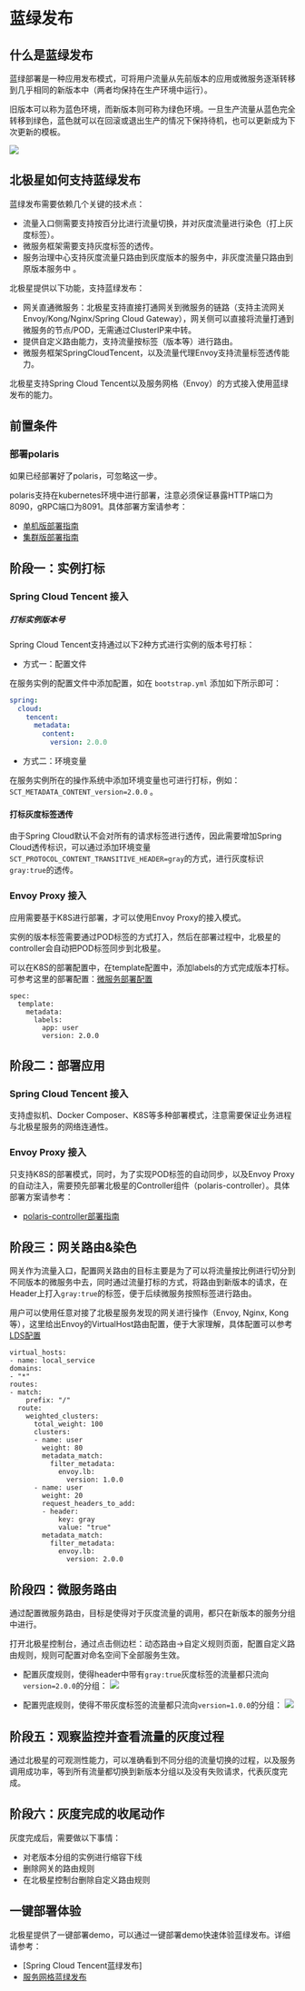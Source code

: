 # 蓝绿发布

## 什么是蓝绿发布

蓝绿部署是一种应用发布模式，可将用户流量从先前版本的应用或微服务逐渐转移到几乎相同的新版本中（两者均保持在生产环境中运行）。

旧版本可以称为蓝色环境，而新版本则可称为绿色环境。一旦生产流量从蓝色完全转移到绿色，蓝色就可以在回滚或退出生产的情况下保持待机，也可以更新成为下次更新的模板。

![](图片/蓝绿发布/示意图.png)

## 北极星如何支持蓝绿发布

蓝绿发布需要依赖几个关键的技术点：

- 流量入口侧需要支持按百分比进行流量切换，并对灰度流量进行染色（打上灰度标签）。
- 微服务框架需要支持灰度标签的透传。
- 服务治理中心支持灰度流量只路由到灰度版本的服务中，非灰度流量只路由到原版本服务中 。

北极星提供以下功能，支持蓝绿发布：

- 网关直通微服务：北极星支持直接打通网关到微服务的链路（支持主流网关Envoy/Kong/Nginx/Spring Cloud Gateway），网关侧可以直接将流量打通到微服务的节点/POD，无需通过ClusterIP来中转。
- 提供自定义路由能力，支持流量按标签（版本等）进行路由。
- 微服务框架SpringCloudTencent，以及流量代理Envoy支持流量标签透传能力。

北极星支持Spring Cloud Tencent以及服务网格（Envoy）的方式接入使用蓝绿发布的能力。

## 前置条件

### 部署polaris

如果已经部署好了polaris，可忽略这一步。

polaris支持在kubernetes环境中进行部署，注意必须保证暴露HTTP端口为8090，gRPC端口为8091。具体部署方案请参考：

- [单机版部署指南](https://polarismesh.cn/zh/doc/%E5%BF%AB%E9%80%9F%E5%85%A5%E9%97%A8/%E5%AE%89%E8%A3%85%E6%9C%8D%E5%8A%A1%E7%AB%AF/%E5%AE%89%E8%A3%85%E5%8D%95%E6%9C%BA%E7%89%88.html#kubernetes-%E5%AE%89%E8%A3%85)
- [集群版部署指南](https://polarismesh.cn/zh/doc/%E5%BF%AB%E9%80%9F%E5%85%A5%E9%97%A8/%E5%AE%89%E8%A3%85%E6%9C%8D%E5%8A%A1%E7%AB%AF/%E5%AE%89%E8%A3%85%E9%9B%86%E7%BE%A4%E7%89%88.html#%E9%83%A8%E7%BD%B2%E5%9C%A8kubernetes)

## 阶段一：实例打标

### Spring Cloud Tencent 接入

##### 打标实例版本号

Spring Cloud Tencent支持通过以下2种方式进行实例的版本号打标：

- 方式一：配置文件

在服务实例的配置文件中添加配置，如在 `bootstrap.yml` 添加如下所示即可：

```yml
spring:
  cloud:
    tencent:
      metadata:
        content:
          version: 2.0.0
```

- 方式二：环境变量

在服务实例所在的操作系统中添加环境变量也可进行打标，例如：`SCT_METADATA_CONTENT_version=2.0.0` 。

#### 打标灰度标签透传

由于Spring Cloud默认不会对所有的请求标签进行透传，因此需要增加Spring Cloud透传标识，可以通过添加环境变量```SCT_PROTOCOL_CONTENT_TRANSITIVE_HEADER=gray```的方式，进行灰度标识```gray:true```的透传。

### Envoy Proxy 接入

应用需要基于K8S进行部署，才可以使用Envoy Proxy的接入模式。

实例的版本标签需要通过POD标签的方式打入，然后在部署过程中，北极星的controller会自动把POD标签同步到北极星。

可以在K8S的部署配置中，在template配置中，添加labels的方式完成版本打标。可参考这里的部署配置：[微服务部署配置](https://github.com/polarismesh/examples/blob/main/servicemesh/gray-releasing/blue-green-releasing/k8s/05-microservices.yaml)

```
spec:
  template:
    metadata:
      labels:
        app: user
        version: 2.0.0
```

## 阶段二：部署应用

### Spring Cloud Tencent 接入

支持虚拟机、Docker Composer、K8S等多种部署模式，注意需要保证业务进程与北极星服务的网络连通性。

### Envoy Proxy 接入

只支持K8S的部署模式，同时，为了实现POD标签的自动同步，以及Envoy Proxy的自动注入，需要预先部署北极星的Controller组件（polaris-controller）。具体部署方案请参考：

- [polaris-controller部署指南](https://polarismesh.cn/zh/doc/%E5%BF%AB%E9%80%9F%E5%85%A5%E9%97%A8/%E5%AE%89%E8%A3%85%E6%9C%8D%E5%8A%A1%E7%AB%AF/%E5%AE%89%E8%A3%85%E5%8C%97%E6%9E%81%E6%98%9Fcontroller.html#%E5%8C%97%E6%9E%81%E6%98%9Fcontroller%E5%AE%89%E8%A3%85)

## 阶段三：网关路由&染色

网关作为流量入口，配置网关路由的目标主要是为了可以将流量按比例进行切分到不同版本的微服务中去，同时通过流量打标的方式，将路由到新版本的请求，在Header上打入```gray:true```的标签，便于后续微服务按照标签进行路由。

用户可以使用任意对接了北极星服务发现的网关进行操作（Envoy, Nginx, Kong等），这里给出Envoy的VirtualHost路由配置，便于大家理解，具体配置可以参考[LDS配置](https://github.com/polarismesh/examples/blob/main/servicemesh/gray-releasing/blue-green-releasing/k8s/04-envoy-lds-config.yaml)

```
virtual_hosts:
- name: local_service
domains:
- "*"
routes:              
- match:
	prefix: "/"
  route:
	weighted_clusters:
	  total_weight: 100
	  clusters:
	  - name: user
		weight: 80
		metadata_match:
		  filter_metadata:
			envoy.lb:
			  version: 1.0.0
	  - name: user
		weight: 20
		request_headers_to_add:
		- header:
			key: gray
			value: "true"
		metadata_match:
		  filter_metadata:
			envoy.lb:
			  version: 2.0.0   
```

## 阶段四：微服务路由

通过配置微服务路由，目标是使得对于灰度流量的调用，都只在新版本的服务分组中进行。

打开北极星控制台，通过点击侧边栏：动态路由->自定义规则页面，配置自定义路由规则，规则可配置对命名空间下全部服务生效。

- 配置灰度规则，使得header中带有```gray:true```灰度标签的流量都只流向```version=2.0.0```的分组：
![](图片/蓝绿发布/灰度规则配置.png)

- 配置兜底规则，使得不带灰度标签的流量都只流向```version=1.0.0```的分组：
![](图片/蓝绿发布/兜底规则配置.png)

## 阶段五：观察监控并查看流量的灰度过程

通过北极星的可观测性能力，可以准确看到不同分组的流量切换的过程，以及服务调用成功率，等到所有流量都切换到新版本分组以及没有失败请求，代表灰度完成。

## 阶段六：灰度完成的收尾动作

灰度完成后，需要做以下事情：

- 对老版本分组的实例进行缩容下线
- 删除网关的路由规则
- 在北极星控制台删除自定义路由规则

## 一键部署体验

北极星提供了一键部署demo，可以通过一键部署demo快速体验蓝绿发布。详细请参考：

- [Spring Cloud Tencent蓝绿发布]
- [服务网格蓝绿发布](https://github.com/polarismesh/examples/tree/main/servicemesh/gray-releasing/blue-green-releasing/k8s)